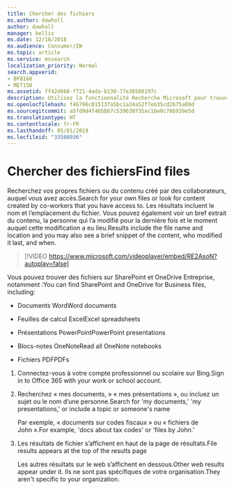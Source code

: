```yaml
---
title: Chercher des fichiers
ms.author: dawholl
author: dawholl
manager: kellis
ms.date: 12/18/2018
ms.audience: Consumer/IW
ms.topic: article
ms.service: mssearch
localization_priority: Normal
search.appverid:
- BFB160
- MET150
ms.assetid: ff42d668-f721-4ada-b130-77e38508197c
description: Utilisez la fonctionnalité Recherche Microsoft pour trouver des fichiers Office ou PDF, ainsi que les informations les concernant
ms.openlocfilehash: f46796c015137a5bc1a24a52f7eb35cd2675a09d
ms.sourcegitcommit: a5fd9d4f46bbb7c539630735ac16e0c786939e5d
ms.translationtype: HT
ms.contentlocale: fr-FR
ms.lasthandoff: 05/01/2019
ms.locfileid: "33508936"
---
```

# <a name="find-files"></a><span data-ttu-id="540eb-103">Chercher des fichiers</span><span class="sxs-lookup"><span data-stu-id="540eb-103">Find files</span></span>

<span data-ttu-id="540eb-104">Recherchez vos propres fichiers ou du contenu créé par des collaborateurs, auquel vous avez accès.</span><span class="sxs-lookup"><span data-stu-id="540eb-104">Search for your own files or look for content created by co-workers that you have access to.</span></span> <span data-ttu-id="540eb-105">Les résultats incluent le nom et l’emplacement du fichier. Vous pouvez également voir un bref extrait du contenu, la personne qui l’a modifié pour la dernière fois et le moment auquel cette modification a eu lieu.</span><span class="sxs-lookup"><span data-stu-id="540eb-105">Results include the file name and location and you may also see a brief snippet of the content, who modified it last, and when.</span></span>
  
> [!VIDEO https://www.microsoft.com/videoplayer/embed/RE2AsoN?autoplay=false]
  
<span data-ttu-id="540eb-106">Vous pouvez trouver des fichiers sur SharePoint et OneDrive Entreprise, notamment :</span><span class="sxs-lookup"><span data-stu-id="540eb-106">You can find SharePoint and OneDrive for Business files, including:</span></span>
  
- <span data-ttu-id="540eb-107">Documents Word</span><span class="sxs-lookup"><span data-stu-id="540eb-107">Word documents</span></span>
    
- <span data-ttu-id="540eb-108">Feuilles de calcul Excel</span><span class="sxs-lookup"><span data-stu-id="540eb-108">Excel spreadsheets</span></span>
    
- <span data-ttu-id="540eb-109">Présentations PowerPoint</span><span class="sxs-lookup"><span data-stu-id="540eb-109">PowerPoint presentations</span></span>
    
- <span data-ttu-id="540eb-110">Blocs-notes OneNote</span><span class="sxs-lookup"><span data-stu-id="540eb-110">Read all OneNote notebooks</span></span>
    
- <span data-ttu-id="540eb-111">Fichiers PDF</span><span class="sxs-lookup"><span data-stu-id="540eb-111">PDFs</span></span>
    
1. <span data-ttu-id="540eb-112">Connectez-vous à votre compte professionnel ou scolaire sur Bing.</span><span class="sxs-lookup"><span data-stu-id="540eb-112">Sign in to Office 365 with your work or school account.</span></span>
    
2. <span data-ttu-id="540eb-113">Recherchez « mes documents, » « mes présentations », ou incluez un sujet ou le nom d’une personne.</span><span class="sxs-lookup"><span data-stu-id="540eb-113">Search for 'my documents,' 'my presentations,' or include a topic or someone's name</span></span>
    
    <span data-ttu-id="540eb-114">Par exemple, « documents sur codes fiscaux » ou « fichiers de John ».</span><span class="sxs-lookup"><span data-stu-id="540eb-114">For example, 'docs about tax codes' or 'files by John.'</span></span>
    
3. <span data-ttu-id="540eb-115">Les résultats de fichier s’affichent en haut de la page de résultats.</span><span class="sxs-lookup"><span data-stu-id="540eb-115">File results appears at the top of the results page</span></span>
    
    <span data-ttu-id="540eb-116">Les autres résultats sur le web s’affichent en dessous.</span><span class="sxs-lookup"><span data-stu-id="540eb-116">Other web results appear under it.</span></span> <span data-ttu-id="540eb-117">Ils ne sont pas spécifiques de votre organisation.</span><span class="sxs-lookup"><span data-stu-id="540eb-117">They aren't specific to your organization.</span></span>


